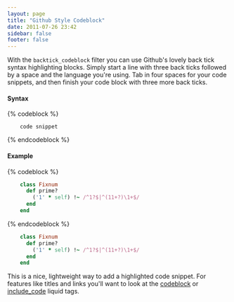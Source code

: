 ```yaml
---
layout: page
title: "Github Style Codeblock"
date: 2011-07-26 23:42
sidebar: false
footer: false
---
```


With the `backtick_codeblock` filter you can use Github's lovely back tick syntax highlighting blocks.
Simply start a line with three back ticks followed by a space and the language you're using. Tab in four spaces
for your code snippets, and then finish your code block with three more back ticks.

#### Syntax

{% codeblock %}
``` language
    code snippet
```
{% endcodeblock %}

#### Example

{% codeblock %}
``` ruby
    class Fixnum
      def prime?
        ('1' * self) !~ /^1?$|^(11+?)\1+$/
      end
    end
```
{% endcodeblock %}

``` ruby
    class Fixnum
      def prime?
        ('1' * self) !~ /^1?$|^(11+?)\1+$/
      end
    end
```

This is a nice, lightweight way to add a highlighted code snippet. For features like titles and links you'll want to look
at the [codeblock](/docs/plugins/code-block/) or [include_code](/docs/plugins/include-code/) liquid tags.
